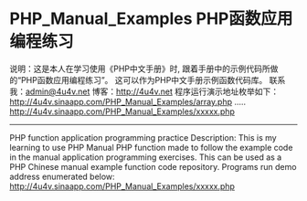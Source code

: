 PHP_Manual_Examples
PHP函数应用编程练习
===================
说明：这是本人在学习使用《PHP中文手册》时,
跟着手册中的示例代码所做的“PHP函数应用编程练习”。
这可以作为PHP中文手册示例函数代码库。
联系我：admin@4u4v.net
博客：http://4u4v.net
程序运行演示地址枚举如下：
http://4u4v.sinaapp.com/PHP_Manual_Examples/array.php
.....
http://4u4v.sinaapp.com/PHP_Manual_Examples/xxxxx.php
*****************************************************
PHP function application programming practice
Description: This is my learning to use PHP Manual
PHP function made ​​to follow the example code in the manual application programming exercises.
This can be used as a PHP Chinese manual example function code repository.
Programs run demo address enumerated below:
http://4u4v.sinaapp.com/PHP_Manual_Examples/xxxxx.php
